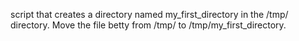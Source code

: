 script that creates a directory named my_first_directory in the /tmp/ directory.
Move the file betty from /tmp/ to /tmp/my_first_directory.
